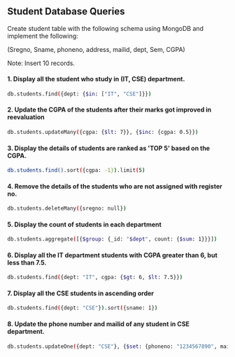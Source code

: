 ## Student Database Queries

Create student table with the following schema using MongoDB and implement the following:

(Sregno, Sname, phoneno, address, mailid, dept, Sem, CGPA)

Note: Insert 10 records.

#### 1. Display all the student who study in (IT, CSE) department.

```bash
db.students.find({dept: {$in: ["IT", "CSE"]}})
```

#### 2. Update the CGPA of the students after their marks got improved in reevaluation

```bash
db.students.updateMany({cgpa: {$lt: 7}}, {$inc: {cgpa: 0.5}})
```

#### 3. Display the details of students are ranked as 'TOP 5' based on the CGPA.

```bash
db.students.find().sort({cgpa: -1}).limit(5)
```

#### 4. Remove the details of the students who are not assigned with register no.

```bash
db.students.deleteMany({sregno: null})
```

#### 5. Display the count of students in each department

```bash
db.students.aggregate([{$group: {_id: "$dept", count: {$sum: 1}}}])
```

#### 6. Display all the IT department students with CGPA greater than 6, but less than 7.5.

```bash
db.students.find({dept: "IT", cgpa: {$gt: 6, $lt: 7.5}})
```

#### 7. Display all the CSE students in ascending order

```bash
db.students.find({dept: "CSE"}).sort({sname: 1})
```

#### 8. Update the phone number and mailid of any student in CSE department.

```bash
db.students.updateOne({dept: "CSE"}, {$set: {phoneno: "1234567890", mailid: "new.mail@example.com"}})
```
